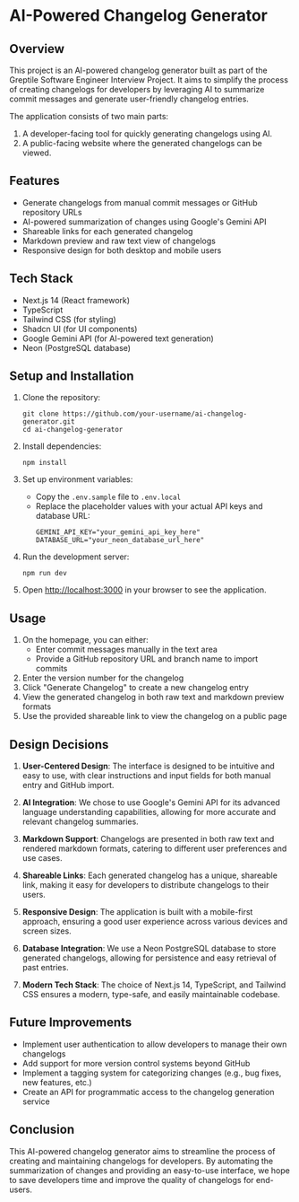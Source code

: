 # AI-Powered Changelog Generator

## Overview

This project is an AI-powered changelog generator built as part of the Greptile Software Engineer Interview Project. It aims to simplify the process of creating changelogs for developers by leveraging AI to summarize commit messages and generate user-friendly changelog entries.

The application consists of two main parts:
1. A developer-facing tool for quickly generating changelogs using AI.
2. A public-facing website where the generated changelogs can be viewed.

## Features

- Generate changelogs from manual commit messages or GitHub repository URLs
- AI-powered summarization of changes using Google's Gemini API
- Shareable links for each generated changelog
- Markdown preview and raw text view of changelogs
- Responsive design for both desktop and mobile users

## Tech Stack

- Next.js 14 (React framework)
- TypeScript
- Tailwind CSS (for styling)
- Shadcn UI (for UI components)
- Google Gemini API (for AI-powered text generation)
- Neon (PostgreSQL database)

## Setup and Installation

1. Clone the repository:
   ```
   git clone https://github.com/your-username/ai-changelog-generator.git
   cd ai-changelog-generator
   ```

2. Install dependencies:
   ```
   npm install
   ```

3. Set up environment variables:
   - Copy the `.env.sample` file to `.env.local`
   - Replace the placeholder values with your actual API keys and database URL:
     ```
     GEMINI_API_KEY="your_gemini_api_key_here"
     DATABASE_URL="your_neon_database_url_here"
     ```

4. Run the development server:
   ```
   npm run dev
   ```

5. Open [http://localhost:3000](http://localhost:3000) in your browser to see the application.

## Usage

1. On the homepage, you can either:
   - Enter commit messages manually in the text area
   - Provide a GitHub repository URL and branch name to import commits
2. Enter the version number for the changelog
3. Click "Generate Changelog" to create a new changelog entry
4. View the generated changelog in both raw text and markdown preview formats
5. Use the provided shareable link to view the changelog on a public page

## Design Decisions

1. **User-Centered Design**: The interface is designed to be intuitive and easy to use, with clear instructions and input fields for both manual entry and GitHub import.

2. **AI Integration**: We chose to use Google's Gemini API for its advanced language understanding capabilities, allowing for more accurate and relevant changelog summaries.

3. **Markdown Support**: Changelogs are presented in both raw text and rendered markdown formats, catering to different user preferences and use cases.

4. **Shareable Links**: Each generated changelog has a unique, shareable link, making it easy for developers to distribute changelogs to their users.

5. **Responsive Design**: The application is built with a mobile-first approach, ensuring a good user experience across various devices and screen sizes.

6. **Database Integration**: We use a Neon PostgreSQL database to store generated changelogs, allowing for persistence and easy retrieval of past entries.

7. **Modern Tech Stack**: The choice of Next.js 14, TypeScript, and Tailwind CSS ensures a modern, type-safe, and easily maintainable codebase.

## Future Improvements

- Implement user authentication to allow developers to manage their own changelogs
- Add support for more version control systems beyond GitHub
- Implement a tagging system for categorizing changes (e.g., bug fixes, new features, etc.)
- Create an API for programmatic access to the changelog generation service

## Conclusion

This AI-powered changelog generator aims to streamline the process of creating and maintaining changelogs for developers. By automating the summarization of changes and providing an easy-to-use interface, we hope to save developers time and improve the quality of changelogs for end-users.